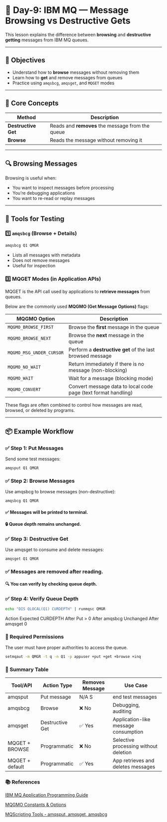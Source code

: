 # 📘 Day-9: IBM MQ — Message Browsing vs Destructive Gets

This lesson explains the difference between **browsing** and **destructive getting** messages from IBM MQ queues.

---

## 🔹 Objectives

- Understand how to **browse** messages without removing them
- Learn how to **get** and remove messages from queues
- Practice using `amqsbcg`, `amqsget`, and `MQGET` modes

---

## 🧠 Core Concepts

| Method           | Description                                 |
|------------------|---------------------------------------------|
| **Destructive Get** | Reads and **removes** the message from the queue |
| **Browse**          | Reads the message without removing it     |

---

## 🔍 Browsing Messages

Browsing is useful when:
- You want to inspect messages before processing
- You’re debugging applications
- You want to re-read or replay messages

---

## 🧪 Tools for Testing

### 1️⃣ `amqsbcg` (Browse + Details)

```bash
amqsbcg Q1 QMGR
```
- Lists all messages with metadata
- Does not remove messages
- Useful for inspection

### 3️⃣ MQGET Modes (in Application APIs)

MQGET is the API call used by applications to **retrieve messages** from queues.

Below are the commonly used **MQGMO (Get Message Options)** flags:

| MQGMO Option               | Description                                                             |
|---------------------------|-------------------------------------------------------------------------|
| `MQGMO_BROWSE_FIRST`      | Browse the **first** message in the queue                               |
| `MQGMO_BROWSE_NEXT`       | Browse the **next** message in the queue                                |
| `MQGMO_MSG_UNDER_CURSOR`  | Perform a **destructive get** of the last browsed message               |
| `MQGMO_NO_WAIT`           | Return immediately if there is no message (non-blocking)                |
| `MQGMO_WAIT`              | Wait for a message (blocking mode)                                     |
| `MQGMO_CONVERT`           | Convert message data to local code page (text format handling)          |

These flags are often combined to control how messages are read, browsed, or deleted by programs.

---

## 📦 Example Workflow

### ✅ Step 1: Put Messages

Send some test messages:

```bash
amqsput Q1 QMGR
```
### ✅ Step 2: Browse Messages
Use amqsbcg to browse messages (non-destructive):

```bash
amqsbcg Q1 QMGR
```
#### ✅ Messages will be printed to terminal.

#### 🔒 Queue depth remains unchanged.

### ✅ Step 3: Destructive Get
Use amqsget to consume and delete messages:

```bash
amqsget Q1 QMGR
```
### ✅ Messages are removed after reading.

#### 🔍 You can verify by checking queue depth.

### ✅ Step 4: Verify Queue Depth
```bash
echo "DIS QLOCAL(Q1) CURDEPTH" | runmqsc QMGR
```
Action	Expected CURDEPTH
After Put	> 0
After amqsbcg	Unchanged
After amqsget	0

### 🔐 Required Permissions
The user must have proper authorities to access the queue.
```bash
setmqaut -m QMGR -t q -n Q1 -p appuser +put +get +browse +inq
```
### 🧠 Summary Table
|Tool/API	|Action Type	|Removes Message	|Use Case|
|---------|-------------|-----------------|--------|
|amqsput	|Put message	|N/A	S|end test messages|
|amqsbcg	|Browse	|❌ No	|Debugging, auditing|
|amqsget	|Destructive Get	|✅ Yes	|Application-like message consumption|
|MQGET + BROWSE	|Programmatic	|❌ No	|Selective processing without deletion|
|MQGET + default	|Programmatic	|✅ Yes	|App retrieves and deletes messages|

### 📚 References
[IBM MQ Application Programming Guide](https://www.ibm.com/docs/en/ibm-mq/9.3?topic=applications-programming)

[MQGMO Constants & Options](https://www.ibm.com/docs/en/ibm-mq/9.3?topic=reference-mqgmo-get-message-options)

[MQScripting Tools - amqsput, amqsget, amqsbcg](https://www.ibm.com/docs/en/ibm-mq/9.3?topic=samples-sample-programs)

